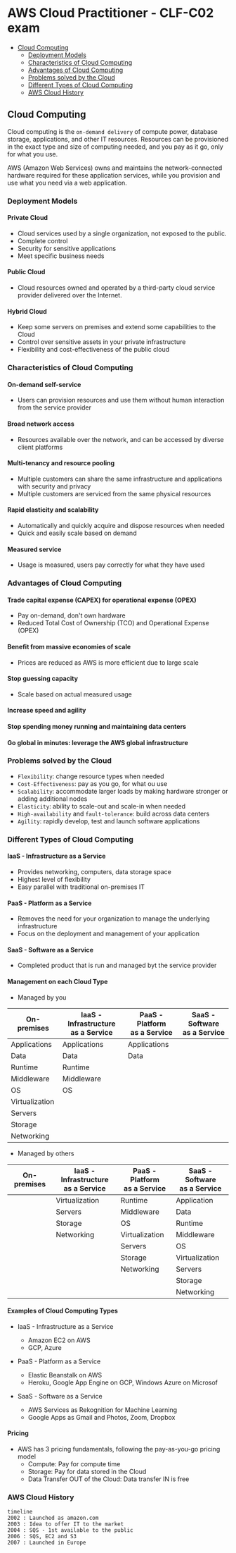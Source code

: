 # AWS Cloud Practitioner - CLF-C02 exam

<!-- TOC depthFrom:2 -->
- [Cloud Computing](#cloud-computing)
    * [Deployment Models](#deployment-models)
    * [Characteristics of Cloud Computing](#characteristics-of-cloud-computing)
    * [Advantages of Cloud Computing](#advantages-of-cloud-computing)
    * [Problems solved by the Cloud](#advantages-of-cloud-computing)
    * [Different Types of Cloud Computing](#different-types-of-cloud-computing)
    * [AWS Cloud History](#aws-cloud-history)
<!-- /TOC -->

<a name="cloud-computing"></a>
## Cloud Computing

Cloud computing is the `on-demand delivery` of compute power, database storage, applications, and other IT resources.
Resources can be provisioned in the exact type and size of computing needed, and you pay as it go, only for what you use.

AWS (Amazon Web Services) owns and maintains the network-connected hardware required for these application services, while you provision and use what you need via a web 
application.   

<a name="deployment-models"></a>
### Deployment Models
#### Private Cloud
* Cloud services used by a single organization, not exposed to the public.
* Complete control
* Security for sensitive applications
* Meet specific business needs

#### Public Cloud
* Cloud resources owned and operated by a third-party cloud service provider delivered over the Internet.

#### Hybrid Cloud
* Keep some servers on premises and extend some capabilities to the Cloud
* Control over sensitive assets in your private infrastructure
* Flexibility and cost-effectiveness of the public cloud

<a name="characteristics-of-cloud-computing"></a>
### Characteristics of Cloud Computing
#### On-demand self-service
* Users can provision resources and use them without human interaction from the service provider

#### Broad network access
* Resources available over the network, and can be accessed by diverse client platforms

#### Multi-tenancy and resource pooling
* Multiple customers can share the same infrastructure and applications with security and privacy
* Multiple customers are serviced from the same physical resources

#### Rapid elasticity and scalability
* Automatically and quickly acquire and dispose resources when needed
* Quick and easily scale based on demand

#### Measured service
* Usage is measured, users pay correctly for what they have used

<a name="advantages-of-cloud-computing"></a>
### Advantages of Cloud Computing
#### Trade capital expense (CAPEX) for operational expense (OPEX)
* Pay on-demand, don't own hardware
* Reduced Total Cost of Ownership (TCO) and Operational Expense (OPEX)

#### Benefit from massive economies of scale
* Prices are reduced as AWS is more efficient due to large scale

#### Stop guessing capacity
* Scale based on actual measured usage

#### Increase speed and agility

#### Stop spending money running and maintaining data centers

#### Go global in minutes: leverage the AWS global infrastructure

<a name="problems-solved-by-the-cloud"></a>
### Problems solved by the Cloud
* `Flexibility`: change resource types when needed
* `Cost-Effectiveness`: pay as you go, for what ou use
* `Scalability`: accommodate larger loads by making hardware stronger or adding additional nodes
* `Elasticity`: ability to scale-out and scale-in when needed
* `High-availability` and `fault-tolerance`: build across data centers
* `Agility`: rapidly develop, test and launch software applications

<a name="different-types-of-cloud-computing"></a>
### Different Types of Cloud Computing

#### IaaS - Infrastructure as a Service
* Provides networking, computers, data storage space
* Highest level of flexibility
* Easy parallel with traditional on-premises IT

#### PaaS - Platform as a Service
* Removes the need for your organization to manage the underlying infrastructure
* Focus on the deployment and management of your application

#### SaaS - Software as a Service
* Completed product that is run and managed byt the service provider

#### Management on each Cloud Type
* Managed by you

| On-premises    | IaaS - Infrastructure<br/>as a Service | PaaS - Platform<br/>as a Service | SaaS - Software<br/>as a Service |
|----------------|----------------------------------------|----------------------------------|----------------------------------|
| Applications   | Applications                           | Applications                     |                                  |
| Data           | Data                                   | Data                             |                                  |
| Runtime        | Runtime                                |                                  |                                  |
| Middleware     | Middleware                             |                                  |                                  |
| OS             | OS                                     |                                  |                                  |
| Virtualization |                                        |                                  |                                  |
| Servers        |                                        |                                  |                                  |
| Storage        |                                        |                                  |                                  |
| Networking     |                                        |                                  |                                  |

* Managed by others

| On-premises | IaaS - Infrastructure<br/>as a Service | PaaS - Platform<br/>as a Service | SaaS - Software<br/>as a Service |
|-------------|----------------------------------------|----------------------------------|----------------------------------|
|             | Virtualization                         | Runtime                          | Application                      |
|             | Servers                                | Middleware                       | Data                             |
|             | Storage                                | OS                               | Runtime                          |
|             | Networking                             | Virtualization                   | Middleware                       |
|             |                                        | Servers                          | OS                               |
|             |                                        | Storage                          | Virtualization                   |
|             |                                        | Networking                       | Servers                          |
|             |                                        |                                  | Storage                          |
|             |                                        |                                  | Networking                       |

#### Examples of Cloud Computing Types
* IaaS - Infrastructure as a Service
  * Amazon EC2 on AWS
  * GCP, Azure

* PaaS - Platform as a Service
  * Elastic Beanstalk on AWS
  * Heroku, Google App Engine on GCP, Windows Azure on Microsof
* SaaS - Software as a Service
  * AWS Services as Rekognition for Machine Learning
  * Google Apps as Gmail and Photos, Zoom, Dropbox  

#### Pricing
* AWS has 3 pricing fundamentals, following the pay-as-you-go pricing model
  * Compute: Pay for compute time
  * Storage: Pay for data stored in the Cloud
  * Data Transfer OUT of the Cloud: Data transfer IN is free

<a name="aws-cloud-history"></a>
### AWS Cloud History

```mermaid
timeline
2002 : Launched as amazon.com
2003 : Idea to offer IT to the market
2004 : SQS - 1st available to the public
2006 : SQS, EC2 and S3
2007 : Launched in Europe
```